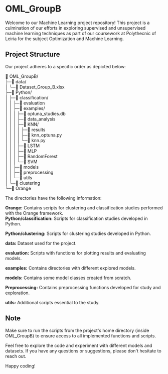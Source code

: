 # OML_GroupB

Welcome to our Machine Learning project repository! This project is a culmination of our efforts in exploring supervised and unsupervised machine learning techniques as part of our coursework at Polythecnic of Leiria for the subject Optimization and Machine Learning. 

## Project Structure

Our project adheres to a specific order as depicted below:

📁 OML_GroupB/  
├─📁 data/  
│ └─📄 Dataset_Group_B.xlsx  
├─📁 Python/  
│ ├─📁 classification/  
│ │ ├─📁 evaluation  
│ │ ├─📁 examples/  
│ │ │ ├─📄 optuna_studies.db  
│ │ │ ├─📁 data_analysis  
│ │ │ ├─📁 KNN/  
│ │ │ │ ├─📁 results  
│ │ │ │ ├─📄 knn_optuna.py  
│ │ │ │ └─📄 knn.py  
│ │ │ ├─📁 LSTM  
│ │ │ ├─📁 MLP  
│ │ │ ├─📁 RandomForest  
│ │ │ └─📁 SVM  
│ │ ├─📁 models  
│ │ ├─📁 preprocessing  
│ │ └─📁 utils  
│ └─📁 clustering  
└─📁 Orange  

The directories have the following information:

**Orange:** Contains scripts for clustering and classification studies performed with the Orange framework.<br />
**Python/classification:** Scripts for classification studies developed in Python.

**Python/clustering:** Scripts for clustering studies developed in Python.

**data:** Dataset used for the project.

**evaluation:** Scripts with functions for plotting results and evaluating models.

**examples:** Contains directories with different explored models.

**models:** Contains some model classes created from scratch.

**Preprocessing:** Contains preprocessing functions developed for study and exploration.

**utils:** Additional scripts essential to the study.


## Note

Make sure to run the scripts from the project's home directory (inside OML_GroupB) to ensure access to all implemented functions and scripts.

Feel free to explore the code and experiment with different models and datasets. If you have any questions or suggestions, please don't hesitate to reach out.

Happy coding!
